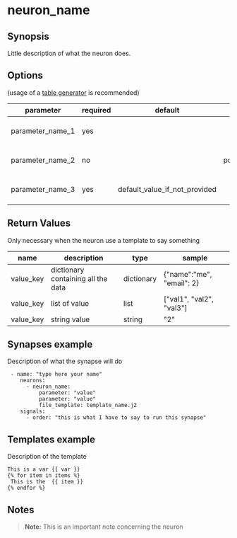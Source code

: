 # neuron_name

## Synopsis

Little description of what the neuron does.

## Options

(usage of a [table generator](http://www.tablesgenerator.com/markdown_tables) is recommended)

| parameter        | required | default                       | choices                           | comments                     |
|------------------|----------|-------------------------------|-----------------------------------|------------------------------|
| parameter_name_1 | yes      |                               |                                   | description of the parameter |
| parameter_name_2 | no       |                               | possible_value_1,possible_value_2 | description of the parameter |
| parameter_name_3 | yes      | default_value_if_not_provided |                                   | description of the parameter |


## Return Values

Only necessary when the neuron use a template to say something

| name      | description                        | type       | sample                    |
|-----------|------------------------------------|------------|---------------------------|
| value_key | dictionary containing all the data | dictionary | {"name":"me", "email": 2} |
| value_key | list of value                      | list       | ["val1", "val2", "val3"]  |
| value_key | string value                       | string     | "2"                       |


## Synapses example

Description of what the synapse will do
```
 - name: "type here your name"
    neurons:      
      - neuron_name:
          parameter: "value"
          parameter: "value"
          file_template: template_name.j2
    signals:
      - order: "this is what I have to say to run this synapse"
```

## Templates example 

Description of the template
```
This is a var {{ var }} 
{% for item in items %}
 This is the  {{ item }}  
{% endfor %}
```

## Notes

> **Note:** This is an important note concerning the neuron
